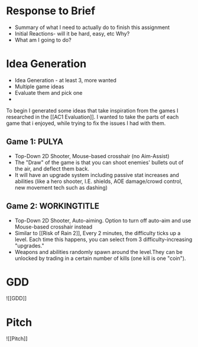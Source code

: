 # Response to Brief
- Summary of what I need to actually do to finish this assignment
- Initial Reactions- will it be hard, easy, etc
	Why?
- What am I going to do?

# Idea Generation
- Idea Generation - at least 3, more wanted
- Multiple game ideas
- Evaluate them and pick one
- 
To begin I generated some ideas that take inspiration from the games I researched in the  [[AC1 Evaluation]].
I wanted to take the parts of each game that i enjoyed, while trying to fix the issues I had with them. 
## Game 1: PULYA
- Top-Down 2D Shooter, Mouse-based crosshair (no Aim-Assist)
- The "Draw" of the game is that you can shoot enemies' bullets out of the air, and deflect them back.
- It will have an upgrade system including passive stat increases and abilities (like a hero shooter, I.E. shields, AOE damage/crowd control, new movement tech such as dashing)
## Game 2: WORKINGTITLE
- Top-Down 2D Shooter, Auto-aiming. Option to turn off auto-aim and use Mouse-based crosshair instead
- Similar to [[Risk of Rain 2]], Every 2 minutes, the difficulty ticks up a level. Each time this happens, you can select from 3 difficulty-increasing "upgrades."
- Weapons and abilities randomly spawn around the level.They can be unlocked by trading in a certain number of kills (one kill is one "coin").


# GDD
![[GDD]]
# Pitch

![[Pitch]]